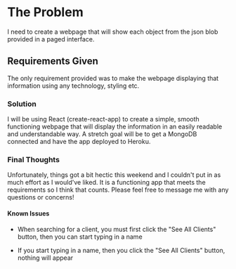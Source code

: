 # The Problem

I need to create a webpage that will show each object from the json blob provided in a paged interface.

## Requirements Given

The only requirement provided was to make the webpage displaying that information using any technology, styling etc.

### Solution

I will be using React (create-react-app) to create a simple, smooth functioning webpage that will display the information in an easily readable and understandable way. A stretch goal will be to get a MongoDB connected and have the app deployed to Heroku.

### Final Thoughts

Unfortunately, things got a bit hectic this weekend and I couldn't put in as much effort as I would've liked. It is a functioning app that meets the requirements so I think that counts. Please feel free to message me with any questions or concerns!

#### Known Issues

* When searching for a client, you must first click the "See All Clients" button, then you can start typing in a name

* If you start typing in a name, then you click the "See All Clients" button, nothing will appear
